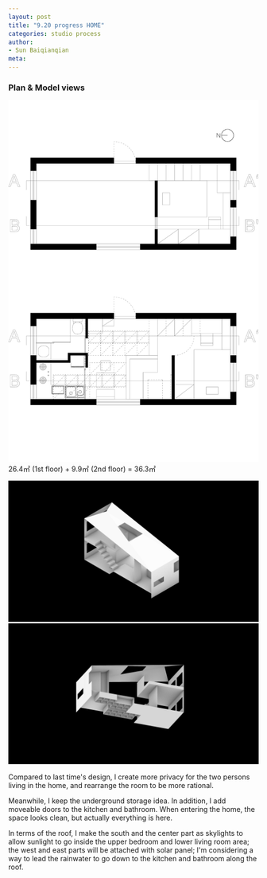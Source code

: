 ```yaml
---
layout: post
title: "9.20 progress HOME"
categories: studio process
author:
- Sun Baiqianqian
meta:
---
```




### Plan & Model views

![1](https://raw.githubusercontent.com/SunBaiqianqian/SunBaiqianqian-Portfolio/master/assets/9.22.jpg)
26.4㎡ (1st floor) + 9.9㎡ (2nd floor) = 36.3㎡

![1](https://github.com/SunBaiqianqian/SunBaiqianqian-Portfolio/blob/master/assets/ViewCapture20210923_002439.jpg?raw=true)
![2](https://github.com/SunBaiqianqian/SunBaiqianqian-Portfolio/blob/master/assets/ViewCapture20210923_002847.jpg?raw=true)

Compared to last time's design, I create more privacy for the two persons living in the home, and rearrange the room to be more rational.

Meanwhile, I keep the underground storage idea. In addition, I add moveable doors to the kitchen and bathroom. When entering the home, the space looks clean, but actually everything is here.

In terms of the roof, I make the south and the center part as skylights to allow sunlight to go inside the upper bedroom and lower living room area; the west and east parts will be attached with solar panel; I'm considering a way to lead the rainwater to go down to the kitchen and bathroom along the roof.
